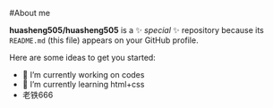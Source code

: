 #About me


**huasheng505/huasheng505** is a ✨ _special_ ✨ repository because its `README.md` (this file) appears on your GitHub profile.

Here are some ideas to get you started:

- 🔭 I’m currently working on codes
- 🌱 I’m currently learning html+css
- 老铁666


